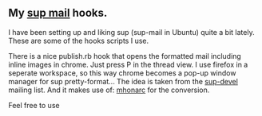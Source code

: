 My [sup mail](https://sup.rubyforge.org/) hooks.
----------------------------------------

I have been setting up and liking sup (sup-mail in Ubuntu) quite a bit lately.
These are some of the hooks scripts I use.

There is a nice publish.rb hook that opens the formatted mail including inline images in chrome.
Just press P in the thread view.
I use firefox in a seperate workspace, so this way chrome becomes a pop-up window manager for sup pretty-format...
The idea is taken from the [sup-devel](http://www.mail-archive.com/sup-devel@rubyforge.org/msg01047.html) mailing list.
And it makes use of:  [mhonarc](http://www.mhonarc.org/) for the conversion.

Feel free to use
